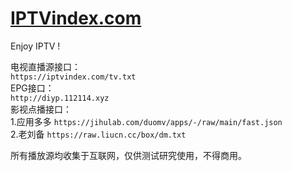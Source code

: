# [IPTVindex.com](https://iptvindex.com/)  
Enjoy IPTV !   

电视直播源接口：  
`https://iptvindex.com/tv.txt`  
EPG接口：  
`http://diyp.112114.xyz`  
影视点播接口：  
1.应用多多 `https://jihulab.com/duomv/apps/-/raw/main/fast.json`  
2.老刘备 `https://raw.liucn.cc/box/dm.txt`  

所有播放源均收集于互联网，仅供测试研究使用，不得商用。
